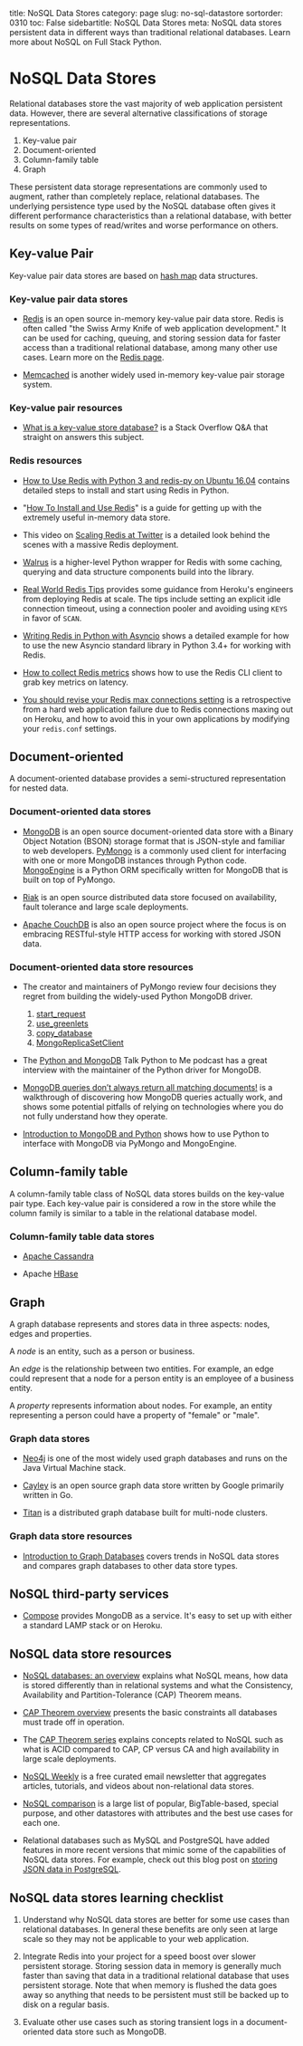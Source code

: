title: NoSQL Data Stores
category: page
slug: no-sql-datastore
sortorder: 0310
toc: False
sidebartitle: NoSQL Data Stores
meta: NoSQL data stores persistent data in different ways than traditional relational databases. Learn more about NoSQL on Full Stack Python.


# NoSQL Data Stores
Relational databases store the vast majority of web application
persistent data. However, there are several alternative classifications of
storage representations.

1. Key-value pair
1. Document-oriented
1. Column-family table
1. Graph

These persistent data storage representations are commonly used to augment,
rather than completely replace, relational databases. The underlying
persistence type used by the NoSQL database often gives it different
performance characteristics than a relational database, with better results
on some types of read/writes and worse performance on others.


## Key-value Pair
Key-value pair data stores are based
on [hash map](http://en.wikipedia.org/wiki/Hash_table) data structures.


### Key-value pair data stores
* [Redis](http://redis.io/) is an open source in-memory key-value pair data
  store. Redis is often called "the Swiss Army Knife of web application
  development." It can be used for caching, queuing, and storing session data
  for faster access than a traditional relational database, among many other
  use cases. Learn more on the [Redis page](/redis.html).
  
* [Memcached](http://www.memcached.org/) is another widely used in-memory
  key-value pair storage system.



### Key-value pair resources
* [What is a key-value store database?](http://dba.stackexchange.com/questions/607/what-is-a-key-value-store-database)
  is a Stack Overflow Q&A that straight on answers this subject.



### Redis resources
* [How to Use Redis with Python 3 and redis-py on Ubuntu 16.04](/blog/install-redis-use-python-3-ubuntu-1604.html)
  contains detailed steps to install and start using Redis in Python.

* "[How To Install and Use Redis](https://www.digitalocean.com/community/tutorials/how-to-install-and-use-redis)"
  is a guide for getting up with the extremely useful in-memory data store.

* This video on
  [Scaling Redis at Twitter](https://www.youtube.com/watch?v=rP9EKvWt0zo) is
  a detailed look behind the scenes with a massive Redis deployment.

* [Walrus](http://charlesleifer.com/blog/walrus-lightweight-python-utilities-for-working-with-redis/)
  is a higher-level Python wrapper for Redis with some caching, querying
  and data structure components build into the library.

* [Real World Redis Tips](https://blog.heroku.com/real-world-redis-tips)
  provides some guidance from Heroku's engineers from deploying Redis at
  scale. The tips include setting an explicit idle connection timeout,
  using a connection pooler and avoiding using `KEYS` in favor of `SCAN`.

* [Writing Redis in Python with Asyncio](http://jamesls.com/writing-redis-in-python-with-asyncio-part-1.html)
  shows a detailed example for how to use the new Asyncio standard library in
  Python 3.4+ for working with Redis.

* [How to collect Redis metrics](https://www.datadoghq.com/blog/how-to-collect-redis-metrics/)
  shows how to use the Redis CLI client to grab key metrics on latency.

* [You should revise your Redis max connections setting](https://medium.com/appaloosa-store-engineering/you-should-revise-your-redis-max-connections-setting-8136f063c916)
  is a retrospective from a hard web application failure due to Redis
  connections maxing out on Heroku, and how to avoid this in your own
  applications by modifying your `redis.conf` settings.


## Document-oriented
A document-oriented database provides a semi-structured representation for
nested data.


### Document-oriented data stores
* [MongoDB](http://www.mongodb.org/) is an open source document-oriented
  data store with a Binary Object Notation (BSON) storage format that is
  JSON-style and familiar to web developers.
  [PyMongo](http://docs.mongodb.org/ecosystem/drivers/python/) is a
  commonly used client for interfacing with one or more MongoDB
  instances through Python code. [MongoEngine](http://mongoengine.org/)
  is a Python ORM specifically written for MongoDB that is built on top
  of PyMongo.

* [Riak](http://basho.com/riak/) is an open source distributed data store
  focused on availability, fault tolerance and large scale deployments.

* [Apache CouchDB](http://couchdb.apache.org/) is also an open source project
  where the focus is on embracing RESTful-style HTTP access for working with
  stored JSON data.


### Document-oriented data store resources
* The creator and maintainers of PyMongo review four decisions they regret
  from building the widely-used Python MongoDB driver.
    1. [start\_request](http://emptysqua.re/blog/good-idea-at-the-time-pymongo-start-request/)
    1. [use\_greenlets](http://emptysqua.re/blog/it-seemed-like-a-good-idea-at-the-time-pymongo-use-greenlets/)
    1. [copy\_database](http://emptysqua.re/blog/good-idea-at-the-time-pymongo-copy-database/)
    1. [MongoReplicaSetClient](http://emptysqua.re/blog/good-idea-at-the-time-pymongo-mongoreplicasetclient/)

* The
  [Python and MongoDB](https://talkpython.fm/episodes/show/2/python-and-mongodb)
  Talk Python to Me podcast has a great interview with the maintainer of the
  Python driver for MongoDB.

* [MongoDB queries don’t always return all matching documents!](https://blog.meteor.com/mongodb-queries-dont-always-return-all-matching-documents-654b6594a827)
  is a walkthrough of discovering how MongoDB queries actually work, and
  shows some potential pitfalls of relying on technologies where you do
  not fully understand how they operate.

* [Introduction to MongoDB and Python](https://realpython.com/blog/python/introduction-to-mongodb-and-python/)
  shows how to use Python to interface with MongoDB via PyMongo and MongoEngine.


## Column-family table
A column-family table class of NoSQL data stores builds on the key-value
pair type. Each key-value pair is considered a row in the store while the
column family is similar to a table in the relational database model.


### Column-family table data stores
* [Apache Cassandra](/apache-cassandra.html)

* Apache [HBase](https://hbase.apache.org/)



## Graph
A graph database represents and stores data in three aspects: nodes, edges
and properties.

A *node* is an entity, such as a person or business.

An *edge* is the relationship between two entities. For example, an
edge could represent that a node for a person entity is an employee of a
business entity.

A *property* represents information about nodes. For example, an entity
representing a person could have a property of "female" or "male".


### Graph data stores
* [Neo4j](http://www.neo4j.org/) is one of the most widely used graph
  databases and runs on the Java Virtual Machine stack.

* [Cayley](https://github.com/google/cayley) is an open source graph data
  store written by Google primarily written in Go.

* [Titan](http://thinkaurelius.github.io/titan/) is a distributed graph
  database built for multi-node clusters.


### Graph data store resources
* [Introduction to Graph Databases](http://www.slideshare.net/maxdemarzi/introduction-to-graph-databases-12735789)
  covers trends in NoSQL data stores and compares graph databases to other
  data store types.


## NoSQL third-party services
* [Compose](https://www.compose.com/) provides MongoDB as a service. It's
  easy to set up with either a standard LAMP stack or on Heroku.


## NoSQL data store resources
* [NoSQL databases: an overview](http://www.thoughtworks.com/insights/blog/nosql-databases-overview)
  explains what NoSQL means, how data is stored differently than in
  relational systems and what the Consistency, Availability and
  Partition-Tolerance (CAP) Theorem means.

* [CAP Theorem overview](http://natishalom.typepad.com/nati_shaloms_blog/2010/10/nocap.html)
  presents the basic constraints all databases must trade off in operation.

* The [CAP Theorem series](http://blog.thislongrun.com/2015/03/the-cap-theorem-series.html)
  explains concepts related to NoSQL such as what is ACID compared to CAP, CP
  versus CA and high availability in large scale deployments.

* [NoSQL Weekly](http://www.nosqlweekly.com/) is a free curated email
  newsletter that aggregates articles, tutorials, and videos about
  non-relational data stores.

* [NoSQL comparison](http://kkovacs.eu/cassandra-vs-mongodb-vs-couchdb-vs-redis)
  is a large list of popular, BigTable-based, special purpose, and other
  datastores with attributes and the best use cases for each one.

* Relational databases such as MySQL and PostgreSQL have added features in
  more recent versions that mimic some of the capabilities of NoSQL data
  stores. For example, check out this blog post on
  [storing JSON data in PostgreSQL](https://blog.codeship.com/unleash-the-power-of-storing-json-in-postgres/).


## NoSQL data stores learning checklist
1. Understand why NoSQL data stores are better for some use cases than
   relational databases. In general these benefits are only seen at large
   scale so they may not be applicable to your web application.

1. Integrate Redis into your project for a speed boost over slower persistent
   storage. Storing session data in memory is generally much faster than
   saving that data in a traditional relational database that uses persistent
   storage. Note that when memory is flushed the data goes away so anything
   that needs to be persistent must still be backed up to disk on a regular
   basis.

1. Evaluate other use cases such as storing transient logs in a
   document-oriented data store such as MongoDB.

